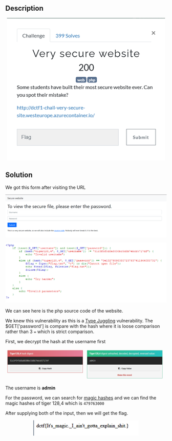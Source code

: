 ## Description
<p align="center">
<img src="Image/image-20210518153510021.png">
</p>

## Solution

We got this form after visiting the URL
<p align="center">
<img src="Image/image-20210518153513262.png">
</p>

<p align="center">
<img src="Image/image-20210518153606555.png">
</p>

We can see here is the php source code of the website.

We knew this vulnerability as this is a [Type Juggling](https://www.php.net/manual/en/language.types.type-juggling.php) vulnerability. The $GET['password'] is compare with the hash  where it is loose comparison rather than 3 `=` which is strict comparison.

First, we decrypt the hash at the username first

<p align="center">
<img src="Image/image-20210518153847125.png">
</p>

The username is **admin**

For the password, we can search for [magic hashes](https://www.whitehatsec.com/blog/magic-hashes/) and we can find the magic hashes of tiger 128,4 which is `479763000`

After supplying both of the input, then we will get the flag.

<p align="center">
<img src="Image/image-20210518154022736.png">
</p>
